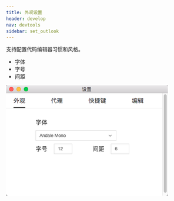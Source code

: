 ```yaml
---
title: 外观设置
header: develop
nav: devtools
sidebar: set_outlook
---
```


 
支持配置代码编辑器习惯和风格。
* 字体
* 字号
* 间距

![图片](../../../img/tool/face-set.png)